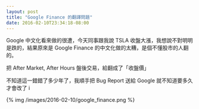 ```yaml
---
layout: post
title: "Google Finance 的翻譯問題"
date: 2016-02-10T23:34:18-08:00
---
```


Google 中文化看來做的很遭，今天同事跟我說 TSLA 收盤大漲，我想說不對明明是跌的，結果原來是 Google Finance 的中文化做的太糟，是個不懂股市的人翻的。

把 After Market, After Hours 盤後交易，給翻成了「收盤價」

不知道這一錯錯了多少年了，我順手把 Bug Report 送給 Google 就不知道要多久才會改了
i

{% img /images/2016-02-10/google_finance.png %}


